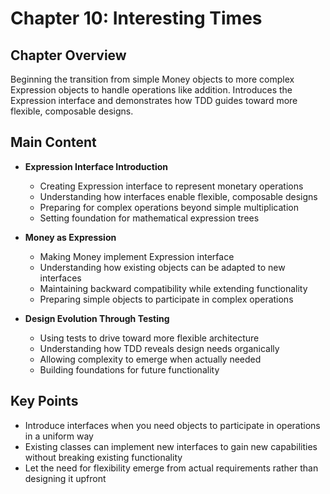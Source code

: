 # Chapter 10: Interesting Times

## Chapter Overview
Beginning the transition from simple Money objects to more complex Expression objects to handle operations like addition. Introduces the Expression interface and demonstrates how TDD guides toward more flexible, composable designs.

## Main Content
- **Expression Interface Introduction**  
  - Creating Expression interface to represent monetary operations
  - Understanding how interfaces enable flexible, composable designs
  - Preparing for complex operations beyond simple multiplication
  - Setting foundation for mathematical expression trees

- **Money as Expression**
  - Making Money implement Expression interface
  - Understanding how existing objects can be adapted to new interfaces
  - Maintaining backward compatibility while extending functionality
  - Preparing simple objects to participate in complex operations

- **Design Evolution Through Testing**
  - Using tests to drive toward more flexible architecture
  - Understanding how TDD reveals design needs organically
  - Allowing complexity to emerge when actually needed
  - Building foundations for future functionality

## Key Points
- Introduce interfaces when you need objects to participate in operations in a uniform way
- Existing classes can implement new interfaces to gain new capabilities without breaking existing functionality
- Let the need for flexibility emerge from actual requirements rather than designing it upfront